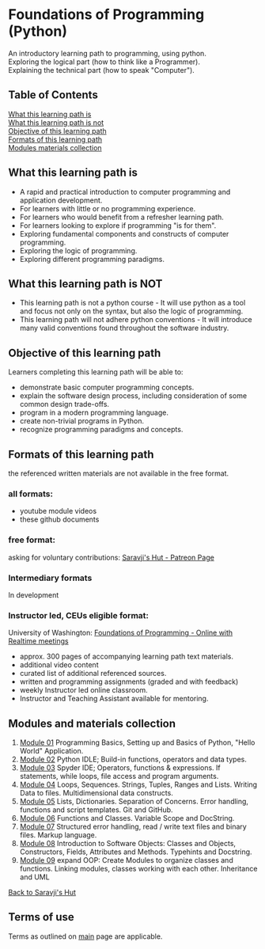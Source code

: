 # Foundations of Programming (Python)

An introductory learning path to programming, using python.  
Exploring the logical part (how to think like a Programmer).  
Explaining the technical part (how to speak "Computer").  

## Table of Contents

[What this learning path is](#what-this-learning-path-is)  
[What this learning path is not](#what-this-learning-path-is-not)  
[Objective of this learning path](#objective-of-this-learning-path)  
[Formats of this learning path](#formats-of-this-learning-path)  
[Modules materials collection](#modules-materials-collection)  

## What this learning path is
- A rapid and practical introduction to computer programming and application development.
- For learners with little or no programming experience.
- For learners who would benefit from a refresher learning path.
- For learners looking to explore if programming "is for them".
- Exploring fundamental components and constructs of computer programming.
- Exploring the logic of programming.
- Exploring different programming paradigms.

## What this learning path is NOT
- This learning path is not a python course - It will use python as a tool and focus not only on the syntax, but also the logic of programming. 
- This learning path will not adhere python conventions - It will introduce many valid conventions found throughout the software industry.

## Objective of this learning path
Learners completing this learning path will be able to:
- demonstrate basic computer programming concepts.
- explain the software design process, including consideration of some common design trade-offs.
- program in a modern programming language.
- create non-trivial programs in Python.
- recognize programming paradigms and concepts.

## Formats of this learning path
the referenced written materials are not available in the free format.

### all formats:
- youtube module videos
- these github documents

### free format:
asking for voluntary contributions: [Saravji's Hut - Patreon Page](https://www.patreon.com/saravjis_hut)

### Intermediary formats
In development

### Instructor led, CEUs eligible format:
University of Washington: [Foundations of Programming - Online with Realtime meetings](https://www.pce.uw.edu/courses/foundations-of-programming-python)
- approx. 300 pages of accompanying learning path text materials.
- additional video content
- curated list of additional referenced sources.
- written and programming assignments (graded and with feedback)
- weekly Instructor led online classroom.
- Instructor and Teaching Assistant available for mentoring.

## Modules and materials collection

1. [Module 01](Modules.md#module-01-materials-list) Programming Basics, Setting up and Basics of Python, "Hello World" Application.
2. [Module 02](Modules.md#module-02-materials-list) Python IDLE; Build-in functions, operators and data types.
3. [Module 03](Modules.md#module-03-materials-list) Spyder IDE; Operators, functions & expressions. If statements, while loops, file access and program arguments.
4. [Module 04](Modules.md#module-04-materials-list) Loops, Sequences. Strings, Tuples, Ranges and Lists. Writing Data to files. Multidimensional data constructs.
5. [Module 05](Modules.md#module-05-materials-list) Lists, Dictionaries. Separation of Concerns. Error handling, functions and script templates. Git and GitHub.
6. [Module 06](Modules.md#module-06-materials-list) Functions and Classes. Variable Scope and DocString.
7. [Module 07](Modules.md#module-07-materials-list) Structured error handling, read / write text files and binary files. Markup language.
8. [Module 08](Modules.md#module-08-materials-list) Introduction to Software Objects: Classes and Objects, Constructors, Fields, Attributes and Methods. Typehints and Docstring.
9. [Module 09](Modules.md#module-09-materials-list) expand OOP: Create Modules to organize classes and functions. Linking modules, classes working with each other. Inheritance and UML

[Back to Saravji's Hut](../README.md)

## Terms of use
Terms as outlined on [main](../README.md#terms-of-use) page are applicable.
